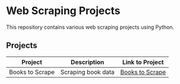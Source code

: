# Web Scraping Projects

This repository contains various web scraping projects using Python.

## Projects

| Project          | Description                 | Link to Project                                  |
|------------------|-----------------------------|--------------------------------------------------|
| Books to Scrape  | Scraping book data          | [Books to Scrape](https://github.com/ademtasin/books_toscrape) | 

